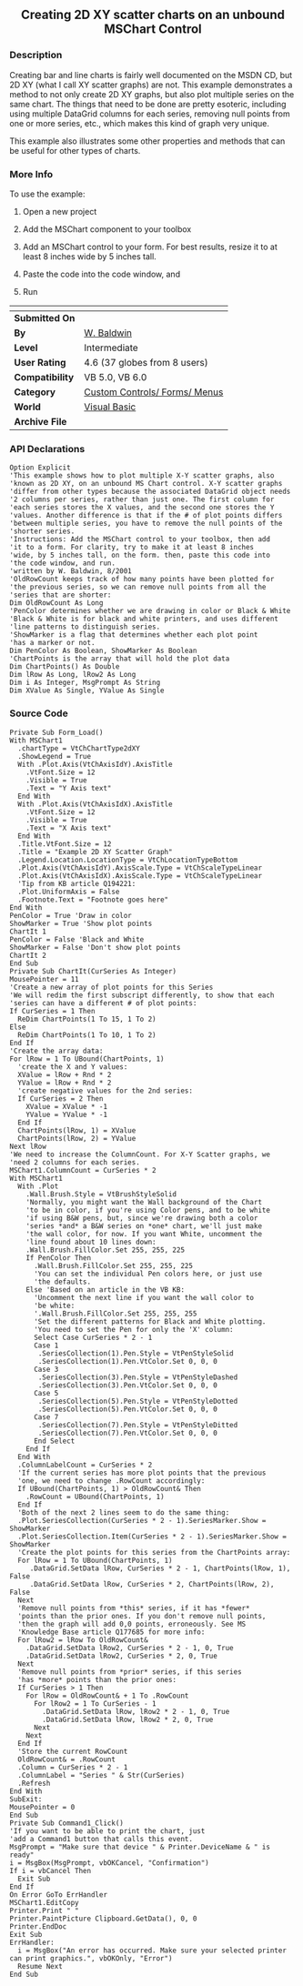 ﻿<div align="center">

## Creating 2D XY scatter charts on an unbound MSChart Control


</div>

### Description

Creating bar and line charts is fairly well documented on the MSDN CD, but 2D XY (what I call XY scatter graphs) are not. This example demonstrates a method to not only create 2D XY graphs, but also plot multiple series on the same chart. The things that need to be done are pretty esoteric, including using multiple DataGrid columns for each series, removing null points from one or more series, etc., which makes this kind of graph very unique.

This example also illustrates some other properties and methods that can be useful for other types of charts.
 
### More Info
 
To use the example:

1) Open a new project

2) Add the MSChart component to your toolbox

3) Add an MSChart control to your form. For best results, resize it to at least 8 inches wide by 5 inches tall.

4) Paste the code into the code window, and

5) Run


<span>             |<span>
---                |---
**Submitted On**   |
**By**             |[W\. Baldwin](https://github.com/Planet-Source-Code/PSCIndex/blob/master/ByAuthor/w-baldwin.md)
**Level**          |Intermediate
**User Rating**    |4.6 (37 globes from 8 users)
**Compatibility**  |VB 5\.0, VB 6\.0
**Category**       |[Custom Controls/ Forms/  Menus](https://github.com/Planet-Source-Code/PSCIndex/blob/master/ByCategory/custom-controls-forms-menus__1-4.md)
**World**          |[Visual Basic](https://github.com/Planet-Source-Code/PSCIndex/blob/master/ByWorld/visual-basic.md)
**Archive File**   |[](https://github.com/Planet-Source-Code/w-baldwin-creating-2d-xy-scatter-charts-on-an-unbound-mschart-control__1-27349/archive/master.zip)

### API Declarations

```
Option Explicit
'This example shows how to plot multiple X-Y scatter graphs, also
'known as 2D XY, on an unbound MS Chart control. X-Y scatter graphs
'differ from other types because the associated DataGrid object needs
'2 columns per series, rather than just one. The first column for
'each series stores the X values, and the second one stores the Y
'values. Another difference is that if the # of plot points differs
'between multiple series, you have to remove the null points of the
'shorter series.
'Instructions: Add the MSChart control to your toolbox, then add
'it to a form. For clarity, try to make it at least 8 inches
'wide, by 5 inches tall, on the form. then, paste this code into
'the code window, and run.
'written by W. Baldwin, 8/2001
'OldRowCount keeps track of how many points have been plotted for
'the previous series, so we can remove null points from all the
'series that are shorter:
Dim OldRowCount As Long
'PenColor determines whether we are drawing in color or Black & White
'Black & White is for black and white printers, and uses different
'line patterns to distinguish series.
'ShowMarker is a flag that determines whether each plot point
'has a marker or not.
Dim PenColor As Boolean, ShowMarker As Boolean
'ChartPoints is the array that will hold the plot data
Dim ChartPoints() As Double
Dim lRow As Long, lRow2 As Long
Dim i As Integer, MsgPrompt As String
Dim XValue As Single, YValue As Single
```


### Source Code

```
Private Sub Form_Load()
With MSChart1
  .chartType = VtChChartType2dXY
  .ShowLegend = True
  With .Plot.Axis(VtChAxisIdY).AxisTitle
    .VtFont.Size = 12
    .Visible = True
    .Text = "Y Axis text"
  End With
  With .Plot.Axis(VtChAxisIdX).AxisTitle
    .VtFont.Size = 12
    .Visible = True
    .Text = "X Axis text"
  End With
  .Title.VtFont.Size = 12
  .Title = "Example 2D XY Scatter Graph"
  .Legend.Location.LocationType = VtChLocationTypeBottom
  .Plot.Axis(VtChAxisIdY).AxisScale.Type = VtChScaleTypeLinear
  .Plot.Axis(VtChAxisIdX).AxisScale.Type = VtChScaleTypeLinear
  'Tip from KB article Q194221:
  .Plot.UniformAxis = False
  .Footnote.Text = "Footnote goes here"
End With
PenColor = True 'Draw in color
ShowMarker = True 'Show plot points
ChartIt 1
PenColor = False 'Black and White
ShowMarker = False 'Don't show plot points
ChartIt 2
End Sub
Private Sub ChartIt(CurSeries As Integer)
MousePointer = 11
'Create a new array of plot points for this Series
'We will redim the first subscript differently, to show that each
'series can have a different # of plot points:
If CurSeries = 1 Then
  ReDim ChartPoints(1 To 15, 1 To 2)
Else
  ReDim ChartPoints(1 To 10, 1 To 2)
End If
'Create the array data:
For lRow = 1 To UBound(ChartPoints, 1)
  'create the X and Y values:
  XValue = lRow + Rnd * 2
  YValue = lRow + Rnd * 2
  'create negative values for the 2nd series:
  If CurSeries = 2 Then
    XValue = XValue * -1
    YValue = YValue * -1
  End If
  ChartPoints(lRow, 1) = XValue
  ChartPoints(lRow, 2) = YValue
Next lRow
'We need to increase the ColumnCount. For X-Y Scatter graphs, we
'need 2 columns for each series.
MSChart1.ColumnCount = CurSeries * 2
With MSChart1
  With .Plot
    .Wall.Brush.Style = VtBrushStyleSolid
    'Normally, you might want the Wall background of the Chart
    'to be in color, if you're using Color pens, and to be white
    'if using B&W pens, but, since we're drawing both a color
    'series *and* a B&W series on *one* chart, we'll just make
    'the wall color, for now. If you want White, uncomment the
    'line found about 10 lines down:
    .Wall.Brush.FillColor.Set 255, 255, 225
    If PenColor Then
      .Wall.Brush.FillColor.Set 255, 255, 225
      'You can set the individual Pen colors here, or just use
      'the defaults.
    Else 'Based on an article in the VB KB:
      'Uncomment the next line if you want the wall color to
      'be white:
      '.Wall.Brush.FillColor.Set 255, 255, 255
      'Set the different patterns for Black and White plotting.
      'You need to set the Pen for only the 'X' column:
      Select Case CurSeries * 2 - 1
      Case 1
       .SeriesCollection(1).Pen.Style = VtPenStyleSolid
       .SeriesCollection(1).Pen.VtColor.Set 0, 0, 0
      Case 3
       .SeriesCollection(3).Pen.Style = VtPenStyleDashed
       .SeriesCollection(3).Pen.VtColor.Set 0, 0, 0
      Case 5
       .SeriesCollection(5).Pen.Style = VtPenStyleDotted
       .SeriesCollection(5).Pen.VtColor.Set 0, 0, 0
      Case 7
       .SeriesCollection(7).Pen.Style = VtPenStyleDitted
       .SeriesCollection(7).Pen.VtColor.Set 0, 0, 0
      End Select
    End If
  End With
  .ColumnLabelCount = CurSeries * 2
  'If the current series has more plot points that the previous
  'one, we need to change .RowCount accordingly:
  If UBound(ChartPoints, 1) > OldRowCount& Then
    .RowCount = UBound(ChartPoints, 1)
  End If
  'Both of the next 2 lines seem to do the same thing:
  .Plot.SeriesCollection(CurSeries * 2 - 1).SeriesMarker.Show = ShowMarker
  .Plot.SeriesCollection.Item(CurSeries * 2 - 1).SeriesMarker.Show = ShowMarker
  'Create the plot points for this series from the ChartPoints array:
  For lRow = 1 To UBound(ChartPoints, 1)
     .DataGrid.SetData lRow, CurSeries * 2 - 1, ChartPoints(lRow, 1), False
     .DataGrid.SetData lRow, CurSeries * 2, ChartPoints(lRow, 2), False
  Next
  'Remove null points from *this* series, if it has *fewer*
  'points than the prior ones. If you don't remove null points,
  'then the graph will add 0,0 points, erroneously. See MS
  'Knowledge Base article Q177685 for more info:
  For lRow2 = lRow To OldRowCount&
    .DataGrid.SetData lRow2, CurSeries * 2 - 1, 0, True
    .DataGrid.SetData lRow2, CurSeries * 2, 0, True
  Next
  'Remove null points from *prior* series, if this series
  'has *more* points than the prior ones:
  If CurSeries > 1 Then
    For lRow = OldRowCount& + 1 To .RowCount
      For lRow2 = 1 To CurSeries - 1
        .DataGrid.SetData lRow, lRow2 * 2 - 1, 0, True
        .DataGrid.SetData lRow, lRow2 * 2, 0, True
      Next
    Next
  End If
  'Store the current RowCount
  OldRowCount& = .RowCount
  .Column = CurSeries * 2 - 1
  .ColumnLabel = "Series " & Str(CurSeries)
  .Refresh
End With
SubExit:
MousePointer = 0
End Sub
Private Sub Command1_Click()
'If you want to be able to print the chart, just
'add a Command1 button that calls this event.
MsgPrompt = "Make sure that device " & Printer.DeviceName & " is ready"
i = MsgBox(MsgPrompt, vbOKCancel, "Confirmation")
If i = vbCancel Then
  Exit Sub
End If
On Error GoTo ErrHandler
MSChart1.EditCopy
Printer.Print " "
Printer.PaintPicture Clipboard.GetData(), 0, 0
Printer.EndDoc
Exit Sub
ErrHandler:
  i = MsgBox("An error has occurred. Make sure your selected printer can print graphics.", vbOKOnly, "Error")
  Resume Next
End Sub
```

